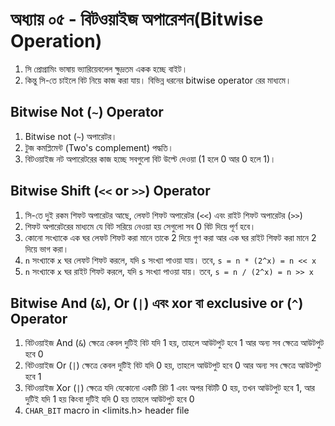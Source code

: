 # অধ্যায় ০৫ - বিটওয়াইজ অপারেশন(Bitwise Operation)

1. সি প্রোগ্রামিং ভাষায় ভ্যারিয়েবলেল ক্ষুদ্রতম একক হচ্ছে বাইট।
2. কিন্তু সি-তে চাইলে বিট নিয়ে কাজ করা যায়। বিভিন্ন ধরনের bitwise operator রের মাধ্যমে।

## Bitwise Not (`~`) Operator
1. Bitwise not (`~`) অপারেটর।
2. টুজ কমপ্লিমেন্ট (Two's complement) পদ্ধতি।
3. বিটওয়াইজ নট অপারেটরের কাজ হচ্ছে সবগুলো বিট উল্টে দেওয়া (1 হলে 0 আর 0 হলে 1)।

## Bitwise Shift (`<<` or `>>`) Operator
1. সি-তে দুই রকম শিফট অপারেটর আছে, লেফট শিফট অপারেটর (‍`<<`) এবং রাইট শিফট অপারেটর (‍‍‍`>>`)
2. শিফট অপারেটরের মাধ্যমে যে বিট সরিয়ে নেওয়া হয় সেগুলো সব 0 বিট দিয়ে পূর্ণ হবে।
3. কোনো সংখ্যাকে এক ঘর লেফট শিফট করা মানে তাকে 2 দিয়ে গুণ করা আর এক ঘর রাইট শিফট করা মানে 2 দিয়ে ভাগ করা।
4. `n` সংখ্যাকে `x` ঘর লেফট শিফট করলে, যদি `s` সংখ্যা পাওয়া যায়। তবে, `s = n * (2^x) = n << x`
5. `n` সংখ্যাকে `x` ঘর রাইট শিফট করলে, যদি `s` সংখ্যা পাওয়া যায়। তবে, `s = n / (2^x) = n >> x`

## Bitwise And (`&`), Or (`|`) এবং xor বা exclusive or (‍`^`) Operator

1. বিটওয়াইজ And (`&`) ক্ষেত্রে কেবল দুটিই বিট যদি 1 হয়, তাহলে আউটপুট হবে 1 আর অন্য সব ক্ষেত্রে আউটপুট হবে 0
2. বিটওয়াইজ Or (`|`) ক্ষেত্রে কেবল দুটিই বিট যদি 0 হয়, তাহলে আউটপুট হবে 0 আর অন্য সব ক্ষেত্রে আউটপুট হবে 1
3. বিটওয়াইজ Xor (`|`) ক্ষেত্রে যদি যেকোনো একটি রিট 1 এবং অপর বিটটি 0 হয়, তখন আউটপুট হবে 1, আর দুটিই যদি 1 হয় কিংবা দুটিই যদি 0 হয় তাহলে আউটপুট হবে 0
4. `CHAR_BIT` macro in <limits.h> header file
